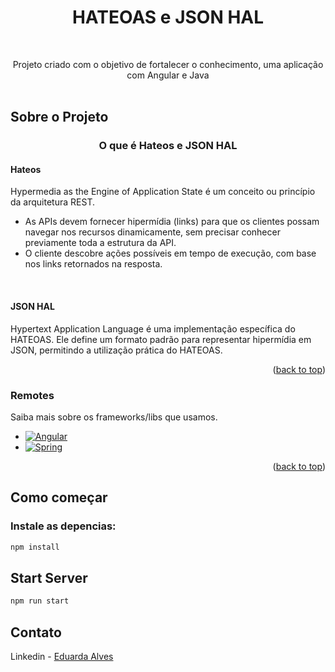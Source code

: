 <h1 align="center"> HATEOAS e JSON HAL</h1>
<a id="readme-top"></a>

<!-- PROJECT LOGO -->
<br />
<div align="center">
  <p align="center">
    Projeto criado com o objetivo de fortalecer o conhecimento, uma aplicação com Angular e Java 
    <br />
    <br />
  </p>
</div>




## Sobre o Projeto
  <h3 align="center">O que é Hateos e JSON HAL</h3>

  <h4> Hateos </h4>
  
  <p>  Hypermedia as the Engine of Application State é um conceito ou princípio da arquitetura REST.</p> 

  *  As APIs devem fornecer hipermídia (links) para que os clientes possam navegar nos recursos dinamicamente, sem precisar conhecer previamente toda a estrutura da API.
 * O cliente descobre ações possíveis em tempo de execução, com base nos links retornados na resposta.
   
<br />
<h4> JSON HAL </h4>
<p> Hypertext Application Language é uma implementação específica do HATEOAS. Ele define um formato padrão para representar hipermídia em JSON, permitindo a utilização prática do HATEOAS.</p>
<p align="right">(<a href="#readme-top">back to top</a>)</p>

### Remotes

Saiba mais sobre os frameworks/libs que usamos.

* [![Angular][Angular.io]][Angular-url]
* [![Spring][Java]][Java-url]

<p align="right">(<a href="#readme-top">back to top</a>)</p>




## Como começar 



### Instale as depencias:

  ```sh
  npm install 
  ```

## Start Server 

   ```sh
   npm run start
   ```

## Contato

Linkedin - [Eduarda Alves](https://www.linkedin.com/in/eduarda-alves-0b84ba178/) 





<!-- MARKDOWN LINKS & IMAGES -->
[Java]: https://img.shields.io/badge/Spring-6DB33F?style=for-the-badge&logo=spring&logoColor=white
[Java-url]: https://www.java.com/pt-BR/
[Angular.io]: https://img.shields.io/badge/Angular-DD0031?style=for-the-badge&logo=angular&logoColor=white
[Angular-url]: https://angular.io/


